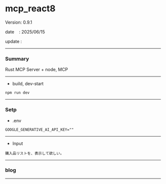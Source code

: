 # mcp_react8

 Version: 0.9.1

 date    : 2025/06/15
 
 update  :

***
### Summary

Rust MCP Server + node, MCP

***
* build, dev-start

```
npm run dev
```
***
### Setp
* .env

```
GOOGLE_GENERATIVE_AI_API_KEY=""
```

***
* Input
```
購入品リストを、表示して欲しい。
```
***
### blog 


***

